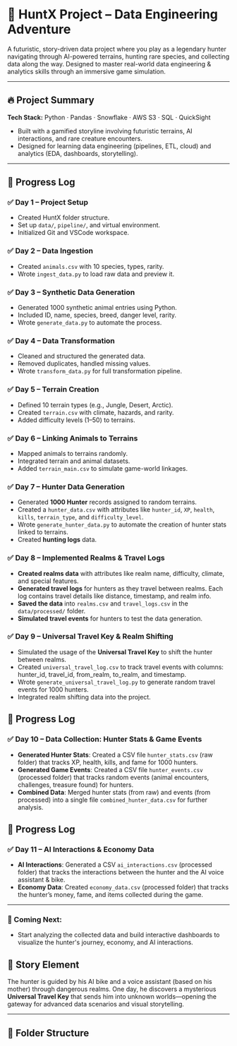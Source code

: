 # 🏹 HuntX Project – Data Engineering Adventure

A futuristic, story-driven data project where you play as a legendary hunter navigating through AI-powered terrains, hunting rare species, and collecting data along the way. Designed to master real-world data engineering & analytics skills through an immersive game simulation.

---

## 🔥 Project Summary

**Tech Stack:** Python · Pandas · Snowflake · AWS S3 · SQL · QuickSight

- Built with a gamified storyline involving futuristic terrains, AI interactions, and rare creature encounters.
- Designed for learning data engineering (pipelines, ETL, cloud) and analytics (EDA, dashboards, storytelling).

---

## 📅 Progress Log

### ✅ Day 1 – Project Setup
- Created HuntX folder structure.
- Set up `data/`, `pipeline/`, and virtual environment.
- Initialized Git and VSCode workspace.

### ✅ Day 2 – Data Ingestion
- Created `animals.csv` with 10 species, types, rarity.
- Wrote `ingest_data.py` to load raw data and preview it.

### ✅ Day 3 – Synthetic Data Generation
- Generated 1000 synthetic animal entries using Python.
- Included ID, name, species, breed, danger level, rarity.
- Wrote `generate_data.py` to automate the process.

### ✅ Day 4 – Data Transformation
- Cleaned and structured the generated data.
- Removed duplicates, handled missing values.
- Wrote `transform_data.py` for full transformation pipeline.

### ✅ Day 5 – Terrain Creation
- Defined 10 terrain types (e.g., Jungle, Desert, Arctic).
- Created `terrain.csv` with climate, hazards, and rarity.
- Added difficulty levels (1–50) to terrains.

### ✅ Day 6 – Linking Animals to Terrains
- Mapped animals to terrains randomly.
- Integrated terrain and animal datasets.
- Added `terrain_main.csv` to simulate game-world linkages.

### ✅ Day 7 – Hunter Data Generation
- Generated **1000 Hunter** records assigned to random terrains.
- Created a `hunter_data.csv` with attributes like `hunter_id`, `XP`, `health`, `kills`, `terrain_type`, and `difficulty_level`.
- Wrote `generate_hunter_data.py` to automate the creation of hunter stats linked to terrains.
- Created **hunting logs** data.

### ✅ Day 8 – Implemented Realms & Travel Logs
- **Created realms data** with attributes like realm name, difficulty, climate, and special features.
- **Generated travel logs** for hunters as they travel between realms. Each log contains travel details like distance, timestamp, and realm info.
- **Saved the data** into `realms.csv` and `travel_logs.csv` in the `data/processed/` folder.
- **Simulated travel events** for hunters to test the data generation.

### ✅ Day 9 – Universal Travel Key & Realm Shifting
- Simulated the usage of the **Universal Travel Key** to shift the hunter between realms.
- Created `universal_travel_log.csv` to track travel events with columns: hunter_id, travel_id, from_realm, to_realm, and timestamp.
- Wrote `generate_universal_travel_log.py` to generate random travel events for 1000 hunters.
- Integrated realm shifting data into the project.

## 📅 Progress Log

### ✅ Day 10 – Data Collection: Hunter Stats & Game Events
- **Generated Hunter Stats**: Created a CSV file `hunter_stats.csv` (raw folder) that tracks XP, health, kills, and fame for 1000 hunters.
- **Generated Game Events**: Created a CSV file `hunter_events.csv` (processed folder) that tracks random events (animal encounters, challenges, treasure found) for hunters.
- **Combined Data**: Merged hunter stats (from raw) and events (from processed) into a single file `combined_hunter_data.csv` for further analysis.


## 📅 Progress Log

### ✅ Day 11 – AI Interactions & Economy Data
- **AI Interactions**: Generated a CSV `ai_interactions.csv` (processed folder) that tracks the interactions between the hunter and the AI voice assistant & bike.
- **Economy Data**: Created `economy_data.csv` (processed folder) that tracks the hunter’s money, fame, and items collected during the game.

---

### 🚀 Coming Next:
- Start analyzing the collected data and build interactive dashboards to visualize the hunter's journey, economy, and AI interactions.



## 🧠 Story Element
The hunter is guided by his AI bike and a voice assistant (based on his mother) through dangerous realms. One day, he discovers a mysterious **Universal Travel Key** that sends him into unknown worlds—opening the gateway for advanced data scenarios and visual storytelling.

---

## 📂 Folder Structure

